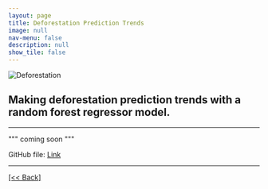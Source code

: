 ```yaml
---
layout: page
title: Deforestation Prediction Trends
image: null
nav-menu: false
description: null
show_tile: false
---
```


![Deforestation](/assets/images/DFTHeader.png) <br>
## Making deforestation prediction trends with a random forest regressor model.

---

""" coming soon """





GitHub file:
[Link]({{'https://github.com/CVanchieri/DSPortfolio/blob/master/posts/DeforestationPredictionsTrendsPost/DeforestationPredictionsModel.ipynb'}})




---
[[<< Back]](https://cvanchieri.github.io/DSPortfolio/TileA_MachineLearning.html)
